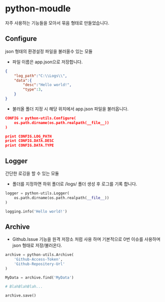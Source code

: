 # python-moudle
자주 사용하는 기능들을 모아서 묶음 형태로 만들었습니다.

## Configure
json 형태의 환경설정 파일을 불러올수 있는 모듈

- 파일 이름은 app.json으로 저장합니다.

```json
{
    "log_path":"C:\\Logs\\",
    "data":{
        "desc":"Hello world!",
        "type":3,
    }
}
```


-  불러올 폴더 지정 시 해당 위치에서 app.json 파일을 불러옵니다.
```json
CONFIG = python-utils.Configure(
    os.path.dirname(os.path.realpath(__file__))
)

print CONFIG.LOG_PATH
print CONFIG.DATA.DESC
print CONFIG.DATA.TYPE
```

## Logger
간단한 로깅을 할 수 있는 모듈

- 폴더를 지정하면 하위 폴더로 /logs/ 폴더 생성 후 로그를 기록 합니다.
```python
logger = python-utils.Logger(
    os.path.dirname(os.path.realpath(__file__))
)

logging.info('Hello world!')
```

## Archive
- Github.Issue 기능을 원격 저장소 처럼 사용 하며 기본적으로 0번 이슈를 사용하며 json 형태로 저장/불러온다.

```python
archive = python-utils.Archive(
    'Github-Access-Token',
    'Github-Repositery-Url'
)

MyData = archive.find('MyData')

# BlahBlahBlah...

archive.save()
```